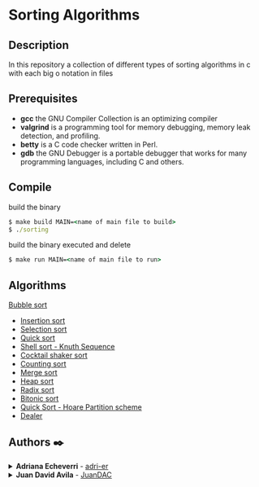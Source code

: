 # Sorting Algorithms
## Description
In this repository  a collection of different types of sorting algorithms in c with each big o notation in files
## Prerequisites
* __gcc__ the GNU Compiler Collection is an optimizing compiler 
* __valgrind__ is a programming tool for memory debugging, memory leak detection, and profiling. 
* __betty__ is a C code checker written in Perl.
* __gdb__   the GNU Debugger is a portable debugger that  works for many programming languages, including C and others.
## Compile
build the binary
```cmd
$ make build MAIN=<name of main file to build>
$ ./sorting
```
build the binary executed and delete
```cmd
$ make run MAIN=<name of main file to run>
```
## Algorithms
 [Bubble sort]() 
* [Insertion sort]()
* [Selection sort]()
* [Quick sort]()
* [Shell sort - Knuth Sequence]()
* [Cocktail shaker sort]()
* [Counting sort]()
* [Merge sort]()
* [Heap sort]() 
* [Radix sort]()
* [Bitonic sort]()
* [Quick Sort - Hoare Partition scheme]() 
* [Dealer]()

## Authors ✒️
<details  style="user-select: none;">
	<summary>
		<strong style="cursor: pointer;">Adriana Echeverri</strong> - <a href="https://github.com/adri-er">adri-er</a>
	</summary>
	<img align="center" src="https://github-readme-stats.vercel.app/api/top-langs/?username=adri-er&layout=compact&theme=vue&langs_count=6" alt="adri-er github stats"/>
</details>

<details  style="user-select: none;">
	<summary>
		<strong style="cursor: pointer;">Juan David Avila</strong> - <a href="https://github.com/JuanDAC">JuanDAC</a>
	</summary>
	<img align="center" src="https://github-readme-stats.vercel.app/api/top-langs/?username=JuanDAC&layout=compact&theme=vue&langs_count=6" alt="adri-er github stats"/>
</details>

